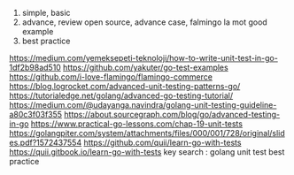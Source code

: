 1) simple, basic
2) advance, review open source, advance case, falmingo la mot good example
3) best practice

https://medium.com/yemeksepeti-teknoloji/how-to-write-unit-test-in-go-1df2b98ad510
https://github.com/yakuter/go-test-examples
https://github.com/i-love-flamingo/flamingo-commerce
https://blog.logrocket.com/advanced-unit-testing-patterns-go/
https://tutorialedge.net/golang/advanced-go-testing-tutorial/
https://medium.com/@udayanga.navindra/golang-unit-testing-guideline-a80c3f03f355
https://about.sourcegraph.com/blog/go/advanced-testing-in-go
https://www.practical-go-lessons.com/chap-19-unit-tests
https://golangpiter.com/system/attachments/files/000/001/728/original/slides.pdf?1572437554
https://github.com/quii/learn-go-with-tests
https://quii.gitbook.io/learn-go-with-tests
key search : golang unit test best practice
